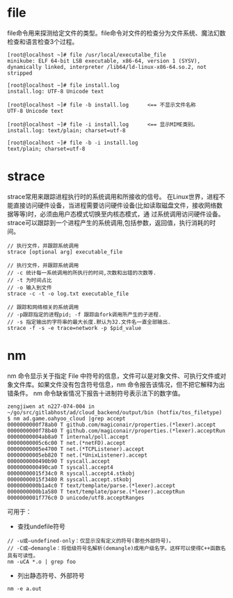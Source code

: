 # file
file命令用来探测给定文件的类型。file命令对文件的检查分为文件系统、魔法幻数检查和语言检查3个过程。

```
[root@localhost ~]# file /usr/local/executalbe_file
minikube: ELF 64-bit LSB executable, x86-64, version 1 (SYSV), dynamically linked, interpreter /lib64/ld-linux-x86-64.so.2, not stripped

[root@localhost ~]# file install.log
install.log: UTF-8 Unicode text

[root@localhost ~]# file -b install.log      <== 不显示文件名称
UTF-8 Unicode text

[root@localhost ~]# file -i install.log      <== 显示MIME类别。
install.log: text/plain; charset=utf-8

[root@localhost ~]# file -b -i install.log
text/plain; charset=utf-8
```

# strace
strace常用来跟踪进程执行时的系统调用和所接收的信号。 在Linux世界，进程不能直接访问硬件设备，当进程需要访问硬件设备(比如读取磁盘文件，接收网络数据等等)时，必须由用户态模式切换至内核态模式，通 过系统调用访问硬件设备。strace可以跟踪到一个进程产生的系统调用,包括参数，返回值，执行消耗的时间。

```
// 执行文件，并跟踪系统调用
strace [optional arg] executable_file

// 执行文件，并跟踪系统调用
// -c 统计每一系统调用的所执行的时间,次数和出错的次数等.
// -t 为时间占比
// -o 输入到文件
strace -c -t -o log.txt executable_file

// 跟踪和网络相关的系统调用
// -p跟踪指定的进程pid; -f 跟踪由fork调用所产生的子进程.
// -s 指定输出的字符串的最大长度.默认为32.文件名一直全部输出.
strace -f -s -e trace=network -p $pid_value 
```

# nm
nm 命令显示关于指定 File 中符号的信息，文件可以是对象文件、可执行文件或对象文件库。如果文件没有包含符号信息，nm 命令报告该情况，但不把它解释为出错条件。 nm 命令缺省情况下报告十进制符号表示法下的数字值。

```
zengjiwen at n227-074-004 in ~/go/src/gitlabhost/ad/cloud_backend/output/bin (hotfix/tos_filetype)
$ nm ad.game.oahyoo_cloud |grep accept
0000000000f78ab0 T github.com/magiconair/properties.(*lexer).accept
0000000000f78b40 T github.com/magiconair/properties.(*lexer).acceptRun
00000000004ab8a0 T internal/poll.accept
00000000005c6c00 T net.(*netFD).accept
00000000005e4700 T net.(*TCPListener).accept
00000000005eb820 T net.(*UnixListener).accept
0000000000490b90 T syscall.accept
0000000000490ca0 T syscall.accept4
00000000015f34c0 R syscall.accept4.stkobj
00000000015f3480 R syscall.accept.stkobj
0000000000b1a4c0 T text/template/parse.(*lexer).accept
0000000000b1a580 T text/template/parse.(*lexer).acceptRun
0000000001f776c0 D unicode/utf8.acceptRanges
```

可用于：
- 查找undefile符号
```
// -u或–undefined-only：仅显示没有定义的符号(那些外部符号)。
// -C或–demangle：将低级符号名解析(demangle)成用户级名字。这样可以使得C++函数名具有可读性。
nm -uCA *.o | grep foo
```
- 列出静态符号、外部符号
```
nm -e a.out
```